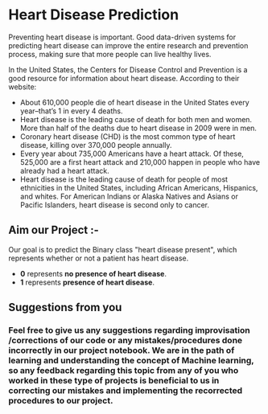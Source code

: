 # **Heart Disease Prediction**
Preventing heart disease is important. Good data-driven systems for predicting heart disease can improve the entire research and prevention process, making sure that more people can live healthy lives.

In the United States, the Centers for Disease Control and Prevention is a good resource for information about heart disease. According to their website:

- About 610,000 people die of heart disease in the United States every year–that’s 1 in every 4 deaths.
- Heart disease is the leading cause of death for both men and women. More than half of the deaths due to heart disease in 2009 were in men.
- Coronary heart disease (CHD) is the most common type of heart disease, killing over 370,000 people annually.
- Every year about 735,000 Americans have a heart attack. Of these, 525,000 are a first heart attack and 210,000 happen in people who have already had a heart attack.
- Heart disease is the leading cause of death for people of most ethnicities in the United States, including African Americans, Hispanics, and whites. For American Indians or Alaska Natives and Asians or Pacific Islanders, heart disease is second only to cancer.

## **Aim our Project :-**
Our goal is to predict the Binary class "heart disease present", which represents whether or not a patient has heart disease.
- **0** represents **no presence of heart disease**.
- **1** represents **presence of heart disease**.

## **Suggestions from you**
### **Feel free to give us any suggestions regarding improvisation /corrections of our code or any mistakes/procedures done incorrectly in our project notebook. We are in the path of learning and understanding the concept of Machine learning, so any feedback regarding this topic from any of you who worked in these type of projects is beneficial to us in correcting our mistakes and implementing the recorrected procedures to our project.** 

